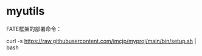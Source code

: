 # myutils
FATE框架的部署命令：

curl -s https://raw.githubusercontent.com/imcjp/myproj/main/bin/setup.sh | bash
